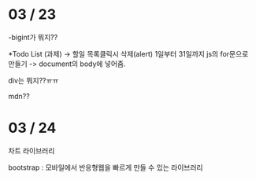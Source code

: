 # 03 / 23
-bigint가 뭐지??

*Todo List (과제)
-> 할일 목록클릭시 삭제(alert)
1일부터 31일까지 js의 for문으로 만들기 -> document의 body에 넣어줌.

div는 뭐지??ㅠㅠ

mdn??

# 03 / 24

차트 라이브러리

bootstrap : 모바일에서 반응형웹을 빠르게 만들 수 있는 라이브러리
